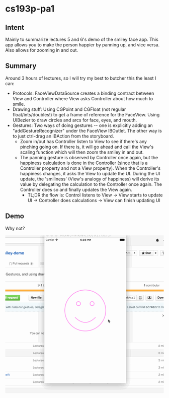 # cs193p-pa1

## Intent
Mainly to summarize lectures 5 and 6's demo of the smiley face app.  This app allows you to make the person happier by panning up, and vice versa.  Also allows for zooming in and out.

## Summary
Around 3 hours of lectures, so I will try my best to butcher this the least I can:
* Protocols: FaceViewDataSource creates a binding contract between View and Controller where View asks Controller about how much to smile.
* Drawing stuff: Using CGPoint and CGFloat (not regular float/ints/doubles!) to get a frame of reference for the FaceView.  Using UIBezier to draw circles and arcs for face, eyes, and mouth.
* Gestures: Two ways of doing gestures -- one is explicitly adding an "addGestureRecognizer" under the FaceView IBOutlet.  The other way is to just ctrl-drag an IBAction from the storyboard.
  * Zoom in/out has Controller listen to View to see if there's any pinching going on.  If there is, it will go ahead and call the View's scaling function which will then zoom the smiley in and out.
  * The panning gesture is observed by Controller once again, but the happiness calculation is done in the Controller (since that is a Controller property and not a View property).  When the Controller's happiness changes, it asks the View to update the UI.  During the UI update, the 'smiliness' (View's analogy of happiness) will derive its value by delegating the calculation to the Controller once again.  The Controller does so and finally updates the View again.
    * TL;DR the flow is: Control listens to View -> View starts to update UI -> Controller does calculations -> View can finish updating UI

## Demo
Why not?


![Video Walkthrough](smile.gif)